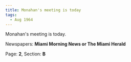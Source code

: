 ```yaml
---  
title: Monahan's meeting is today  
tags:  
  - Aug 1964  
---  
```

  
Monahan's meeting is today.  
  
Newspapers: **Miami Morning News or The Miami Herald**  
  
Page: **2**, Section: **B** 
